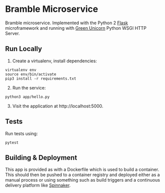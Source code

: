 # Bramble Microservice

Bramble microservice. Implemented with the Python 2
[Flask](http://flask.pocoo.org/) microframework and running with
[Green Unicorn](http://gunicorn.org/) Python WSGI HTTP Server.

## Run Locally
1. Create a virtualenv, install dependencies:
```
virtualenv env
source env/bin/activate
pip3 install -r requirements.txt
```
2. Run the service:
```
python3 app/hello.py
```

3. Visit the application at http://localhost:5000.

## Tests
Run tests using:
```
pytest
```

## Building & Deployment

This app is provided as with a Dockerfile which is used to build a container.
This should then be pushed to a container registry and deployed either as a
manual process or using something such as build triggers and a continuous
delivery platform like [Spinnaker](https://www.spinnaker.io/).
